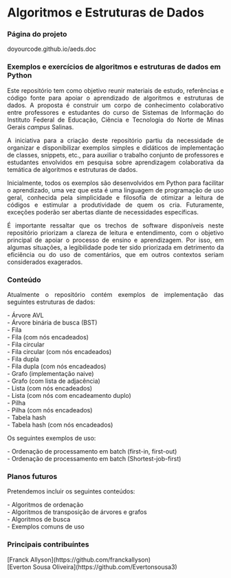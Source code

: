 <h1>Algoritmos e Estruturas de Dados</h1>
<h3>Página do projeto</h3>
<a url="doyourcode.github.io/aeds.doc/">doyourcode.github.io/aeds.doc</a>
<h3>Exemplos e exercícios de algoritmos e estruturas de dados em Python</h3>
<p align="justify">Este repositório tem como objetivo reunir materiais de estudo, referências e código fonte para apoiar o aprendizado de algoritmos e estruturas de dados. A proposta é construir um corpo de conhecimento colaborativo entre professores e estudantes do curso de Sistemas de Informação do Instituto Federal de Educação, Ciência e Tecnologia do Norte de Minas Gerais <i>campus</i> Salinas.</p>
<p align="justify">A iniciativa para a criação deste repositório partiu da necessidade de organizar e disponibilizar exemplos simples e didáticos de implementação de classes, snippets, etc., para auxiliar o trabalho conjunto de professores e estudantes envolvidos em pesquisa sobre aprendizagem colaborativa da temática de algoritmos e estruturas de dados.</p>
<p align="justify">Inicialmente, todos os exemplos são desenvolvidos em Python para facilitar o aprendizado, uma vez que esta é uma linguagem de programação de uso geral, conhecida pela simplicidade e filosofia de otimizar a leitura de códigos e estimular a produtividade de quem os cria. Futuramente, exceções poderão ser abertas diante de necessidades específicas.</p>
<p align="justify">É importante ressaltar que os trechos de software disponíveis neste repositório priorizam a clareza de leitura e entendimento, com o objetivo principal de apoiar o processo de ensino e aprendizagem. Por isso, em algumas situações, a legibilidade pode ter sido priorizada em detrimento da eficiência ou do uso de comentários, que em outros contextos seriam considerados exagerados.</p>

<h3>Conteúdo</h3>
<p align="justify">Atualmente o repositório contém exemplos de implementação das seguintes estruturas de dados:</p>
<p>
- Árvore AVL  <br>
- Árvore binária de busca (BST) <br>
- Fila <br>
- Fila (com nós encadeados) <br>
- Fila circular <br>
- Fila circular (com nós encadeados) <br>
- Fila dupla <br>
- Fila dupla (com nós encadeados) <br>
- Grafo (implementação naive) <br>
- Grafo (com lista de adjacência) <br>
- Lista (com nós encadeados) <br>
- Lista (com nós com encadeamento duplo) <br>
- Pilha <br>
- Pilha (com nós encadeados) <br>
- Tabela hash <br>
- Tabela hash (com nós encadeados) <br>
</p>

<p align="justify">Os seguintes exemplos de uso:</p>
- Ordenação de processamento em batch (first-in, first-out) <br>
- Ordenação de processamento em batch (Shortest-job-first) <br>

<h3>Planos futuros</h3>
<p align="justify">Pretendemos incluir os seguintes conteúdos:</p>
- Algoritmos de ordenação <br>
- Algoritmos de transposição de árvores e grafos <br>
- Algoritmos de busca <br>
- Exemplos comuns de uso <br>

<h3>Principais contribuíntes</h3>

<p>
[Franck Allyson](https://github.com/franckallyson) <br>
[Everton Sousa Oliveira](https://github.com/Evertonsousa3) <br>
</p>

